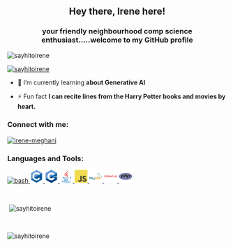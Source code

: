 <h2 align="center">Hey there, Irene here!</h2>
<h3 align="center">your friendly neighbourhood comp science enthusiast.....welcome to my GitHub profile</h3>

<p align="left"> <img src="https://komarev.com/ghpvc/?username=sayhitoirene&label=Profile%20views&color=#0e75b6&style=flat" alt="sayhitoirene" /> </p>

<p align="left"> <a href="https://github.com/ryo-ma/github-profile-trophy"><img src="https://github-profile-trophy.vercel.app/?username=sayhitoirene" alt="sayhitoirene" /></a> </p>

- 🌱 I’m currently learning **about Generative AI**

- ⚡ Fun fact **I can recite lines from the Harry Potter books and movies by heart.**

<h3 align="left">Connect with me:</h3>
<p align="left">
<a href="https://linkedin.com/in/irene-meghani" target="blank"><img align="center" src="https://raw.githubusercontent.com/rahuldkjain/github-profile-readme-generator/master/src/images/icons/Social/linked-in-alt.svg" alt="irene-meghani" height="20" width="30" /></a>
</p>

<h3 align="left">Languages and Tools:</h3>
<p align="left"> <a href="https://www.gnu.org/software/bash/" target="_blank" rel="noreferrer"> <img src="https://www.vectorlogo.zone/logos/gnu_bash/gnu_bash-icon.svg" alt="bash" width="30" height="30"/> </a> <a href="https://www.cprogramming.com/" target="_blank" rel="noreferrer"> <img src="https://raw.githubusercontent.com/devicons/devicon/master/icons/c/c-original.svg" alt="c" width="30" height="30"/> </a> <a href="https://www.w3schools.com/cpp/" target="_blank" rel="noreferrer"> <img src="https://raw.githubusercontent.com/devicons/devicon/master/icons/cplusplus/cplusplus-original.svg" alt="cplusplus" width="30" height="30"/> </a> <a href="https://www.java.com" target="_blank" rel="noreferrer"> <img src="https://raw.githubusercontent.com/devicons/devicon/master/icons/java/java-original.svg" alt="java" width="30" height="30"/> </a> <a href="https://developer.mozilla.org/en-US/docs/Web/JavaScript" target="_blank" rel="noreferrer"> <img src="https://raw.githubusercontent.com/devicons/devicon/master/icons/javascript/javascript-original.svg" alt="javascript" width="30" height="30"/> </a> <a href="https://www.mysql.com/" target="_blank" rel="noreferrer"> <img src="https://raw.githubusercontent.com/devicons/devicon/master/icons/mysql/mysql-original-wordmark.svg" alt="mysql" width="30" height="30"/> </a> <a href="https://www.oracle.com/" target="_blank" rel="noreferrer"> <img src="https://raw.githubusercontent.com/devicons/devicon/master/icons/oracle/oracle-original.svg" alt="oracle" width="30" height="30"/> </a> <a href="https://www.php.net" target="_blank" rel="noreferrer"> <img src="https://raw.githubusercontent.com/devicons/devicon/master/icons/php/php-original.svg" alt="php" width="30" height="30"/> </a> </p> <br>

<p>&nbsp;<img align="center" src="https://github-readme-stats.vercel.app/api?username=sayhitoirene&show_icons=true&locale=en" alt="sayhitoirene" /></p> <br>

<p><img align="center" src="https://github-readme-streak-stats.herokuapp.com/?user=sayhitoirene&" alt="sayhitoirene" /></p>
